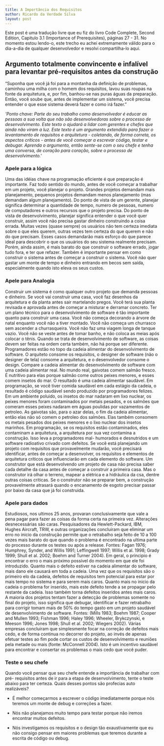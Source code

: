 ```yaml
---
title: A Importância dos Requisitos
author: Ricardo da Verdade Silva
layout: post
---
```


Este post é uma tradução livre que eu fiz do livro Code
Complete, Second Edition, Capitulo 3.1 (Importance of Prerequisites), páginas 27 - 31.
No momento estou lendo-o, este trecho eu achei extremamente válido para o dia-a-dia de
qualquer desenvolvedor e resolvi compartilha-lo aqui.

## Argumento totalmente convincente e infalível para levantar pré-requisitos antes da construção

“Suponha que você já foi para a montanha da definição de problemas, caminhou uma 
milha com o homem dos requisitos, lavou suas roupas na fonte da arquitetura, e, por 
fim, banhou-se nas puras águas da preparação. Então, você soube que, antes de 
implementar um sistema, você precisa entender o que esse sistema deverá fazer e como 
irá fazer.”

*'Ponto chave: Parte do seu trabalho como desenvolvedor é educar as pessoas a sua 
volta que não são desenvolvedoras sobre o processo de desenvolvimento. Este texto o 
ajudará a lidar com gerentes e chefes que ainda não viram a luz. Este texto é um 
argumento extendido para fazer o levantamento de requisitos e arquitetura - 
coletando, de forma correta, os aspectos críticos - antes de você começar a escrevar 
código, testar e debugar. Aprenda o argumento, então sente-se com o seu chefe e 
tenha uma conversa, de coração para coração, sobre o processo de desenvolvimento.'*

### Apele para a lógica
Uma das idéias chave na programação eficiente é que preparação é importante. Faz 
todo sentido do mundo, antes de você começar a trabalhar em um projeto, você 
planejar o projeto. Grandes projetos demandam mais planejamento, pequenos projetos 
demandam menos planejamento (mas demandam algum planejamento). Do ponto de vista de 
um gerente, planejar significa determinar a quantidade de tempo, numero de pessoas, 
numero de computadores e outros recursos que o projeto precisa. Do ponto de vista de 
desenvolvimento, planejar significa entender o que você quer construir, assim você 
não precisa gastar dinheiro construindo a coisa errada.
Muitas vezes (quase sempre) os usuários não tem certeza imediata sobre o que eles 
querem, outras vezes tem certeza do que querem e não do que precisam. Esses casos 
demandarão mais esforço do que parece ideal para descobrir o que os usuários do seu 
sistema realmente precisam. Porém, ainda assim, é mais barato do que construir o 
software errado, jogar tudo fora, e ter que refazer.
Também é importante pensar em como construir o sistema antes de começar a construir 
o sistema. Você não quer gastar um monte de tempo e dinheiro entrando em becos sem 
saída, especialmente quando isto eleva os seus custos.

### Apele para Analogia
Construir um sistema é como qualquer outro projeto que demanda pessoas e dinheiro. 
Se você vai construir uma casa, você faz desenhos da arquitetura e da planta antes 
sair martelando pregos. Você terá sua planta revisada e aprovada antes de começar a 
misturar e derramar concreto. Ter um plano técnico para o desenvolvimento de 
software é tão importante quanto para construir uma casa.
Você não começa decorando a árvore de natal enquanto você não a tiver montado. Você 
não começa um churrasco sem ascender a churrasqueira. Você não faz uma viagem longa 
de tanque vazio. Você não se veste antes de tomar banho, e não coloca as meias após 
colocar o tênis. Quando se trata de desenvolvimento de software, as coisas devem ser 
feitas na ordem certa também, não há porque ser diferente.
Programadores estão no topo da cadeia alimentar do desenvolvimento de software. O 
arquiteto consome os requisitos, o designer de software (não o designer de tela) 
consome a arquitetura, e o desenvolvedor consome o design.
Compare a cadeia alimentar do desenvolvimento de software com uma cadeia alimentar 
real. No mundo real, gaivotas comem salmão fresco. É nutritivo para elas porque 
salmão come outros peixes menores, e esses comem insetos do mar. O resultado é uma 
cadeia alimentar saudável. Em programação, se você tiver comida saudável em cada 
estágio da cadeia, o resultado é código saudável sendo produzido por programadores 
felizes.
Em um ambiente poluido, os insetos do mar nadaram em lixo nuclear, os peixes menores 
foram contaminados por metais pesados, e os salmões que comeram esses peixes nadaram 
em águas poulidas por vazamentos de petroleo. As gaivotas são, para o azar delas, o 
fim da cadeia alimentar, então elas não só comem o petroleo dos salmões. Elas também 
consomem os metais pesados dos peixes menores e o lixo nuclear dos insetos marinhos. 
Em programação, se os requisitos estão contaminados, eles contaminam a arquitetura, 
a arquitetura por sua vez contamina a construção. Isso leva a programadores mal-
humorados e desnutridos e um software radioativo crivado com defeitos.
Se você está planejando um projeto com requisitos que provavelmente mudarão, você 
precisará identificar, antes de começar a desenvolver, os requísitos e elementos de 
arquitetura críticos que influenciarão em cada elemento do software. Um construtor 
que está desenvolvendo um projeto de casa não precisa saber cada detalhe da casa 
antes de começar a construir a primeira casa. Mas o construtor irá olhar o terreno, 
mapear a elétrica e a hidráulica da csa, dentre outras coisas criticas. Se o 
construtor não se preparar bem, a construção provavelmente atrasará quando o 
encanamento de esgoto precisar passar por baixo da casa que já foi construida.


### Apele para dados
Estudiosos, nos ultimos 25 anos, provaran conclusivamente que vale a pena pagar para 
fazer as coisas da forma certa na primeira vez. Alterações desnecessárias são caras.
Pesquisadores da Hewlett-Packard, IBM, Hughes Aircraft, TRW, e outras organizações 
concluiram que eliminar um erro no inicio da construção permite que o retrabalho 
seja feito de 10 a 100 vezes mais barato do que quando o problema é encontrado na 
ultima parte do processo durante os testes ou após a release. Fontes: Fagan 1976; 
Humphrey, Synder, and Willis 1991; Leffingwell 1997; Willis et al. 1998; Grady 1999; 
Shull et al. 2002; Boehm and Turner 2004).
Em geral, o principio é encontrar o erro o mais próximo possível do momento em que 
ele foi introduzido. Quanto mais o defeito estiver na cadeia alimentar do software, 
mais dano ele causará em toda a cadeia. Uma vez que os requisitos são o primeiro elo 
da cadeia, defeitos de requisitos tem potencial para estar por mais tempo no sistema 
e para serem mais caros. Quanto mais no inicio da cadeia o problema for inserido, 
mais este defeito tende a se propagar pelo restante da cadeia. Isso também torna 
defeitos inseridos antes mais caros.
A maioria dos projetos tentam fazer a detecção de problemas somente no final do 
projeto, isso significa que debugar, identificar e fazer retrabalho para corrigir 
tomam mais de 50% do tempo gasto em um projeto saudável de desenvolvimento de 
software. Fontes: (Mills 1983; Boehm 1987; Cooper and Mullen 1993; Fishman 1996; 
Haley 1996; Wheeler, Brykczynski, e Meeson 1996; Jones 1998; Shull et al. 2002; 
Wiegers 2002).
Várias empresas concluiram que simplesmente focar na correção de defeitos mais cedo, 
e de forma continua no decorrer do projeto, ao invés de apenas efetuar testes ao fim 
pode cortar os custos de desenvolvimento e reuniões pela metade ou mais (fonte: 
McConnell 2004). Isto é um incentivo saudável para encontrar e consertar os 
problemas o mais cedo que você puder.

### Teste o seu chefe
Quando você pensar que seu chefe entende a importância de trabalhar com pré-
requisitos antes de ir para a etapa de desenvolvimento, tente o teste abaixo para 
ter certeza.
Quais desses pontos são profecias auto realizáveis?

- É melhor começarmos a escrever o código imediatamente porque nós teremos um monte 
de debug e correções a fazer.

- Nós não planejamos muito tempo para testar porque não iremos encontrar muitos 
defeitos.

- Nós investigamos os requisitos e o design tão exaustivamente que eu não consigo 
pensar em maiores problemas que teremos durante a escrita de código ou debug.